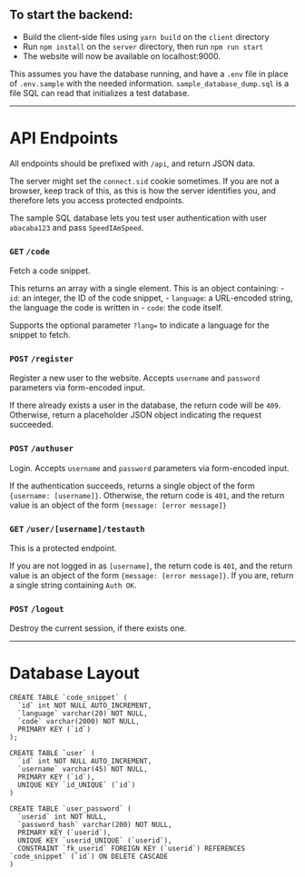 ## To start the backend:
- Build the client-side files using `yarn build` on the `client` directory
- Run `npm install` on the `server` directory, then run `npm run start`
- The website will now be available on localhost:9000.

This assumes you have the database running, and have a `.env` file in place of `.env.sample` with the
needed information. `sample_database_dump.sql` is a file SQL can read that initializes a test database.

---

# API Endpoints

All endpoints should be prefixed with `/api`, and return JSON data.

The server might set the `connect.sid` cookie sometimes. If you are not a browser, keep track of this,
as this is how the server identifies you, and therefore lets you access protected endpoints.

The sample SQL database lets you test user authentication with user `abacaba123` and pass `SpeedIAmSpeed`.

### `GET` `/code`

Fetch a code snippet. 

This returns an array with a single element. This is an object containing:
    - `id`: an integer, the ID of the code snippet,
    - `language`: a URL-encoded string, the language the code is written in
    - `code`: the code itself.

Supports the optional parameter `?lang=` to indicate a language for the snippet to fetch.

### `POST` `/register`

Register a new user to the website. Accepts `username` and `password` parameters via form-encoded input.

If there already exists a user in the database, the return code will be `409`. Otherwise, return
a placeholder JSON object indicating the request succeeded.

### `POST` `/authuser`

Login. Accepts `username` and `password` parameters via form-encoded input.

If the authentication succeeds, returns a single object of the form `{username: [username]}`. 
Otherwise, the return code is `401`, and the return value is an object of the
form `{message: [error message]}`

### `GET` `/user/[username]/testauth`

This is a protected endpoint.

If you are not logged in as `[username]`, the return code is `401`,  and the return value is an object of the
form `{message: [error message]}`. If you are, return a single string containing `Auth OK`.

### `POST` `/logout`

Destroy the current session, if there exists one.

---

# Database Layout

```
CREATE TABLE `code_snippet` (
  `id` int NOT NULL AUTO_INCREMENT,
  `language` varchar(20) NOT NULL,
  `code` varchar(2000) NOT NULL,
  PRIMARY KEY (`id`)
);

CREATE TABLE `user` (
  `id` int NOT NULL AUTO_INCREMENT,
  `username` varchar(45) NOT NULL,
  PRIMARY KEY (`id`),
  UNIQUE KEY `id_UNIQUE` (`id`)
)

CREATE TABLE `user_password` (
  `userid` int NOT NULL,
  `password_hash` varchar(200) NOT NULL,
  PRIMARY KEY (`userid`),
  UNIQUE KEY `userid_UNIQUE` (`userid`),
  CONSTRAINT `fk_userid` FOREIGN KEY (`userid`) REFERENCES `code_snippet` (`id`) ON DELETE CASCADE
)
```
